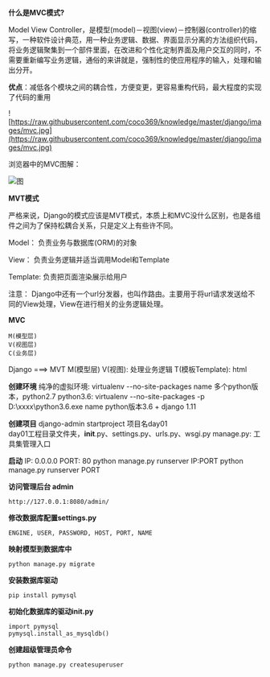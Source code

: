 
**什么是MVC模式?**

Model View  Controller，是模型(model)－视图(view)－控制器(controller)的缩写，一种软件设计典范，用一种业务逻辑、数据、界面显示分离的方法组织代码，将业务逻辑聚集到一个部件里面，在改进和个性化定制界面及用户交互的同时，不需要重新编写业务逻辑，通俗的来讲就是，强制性的使应用程序的输入，处理和输出分开。

**优点**：减低各个模块之间的耦合性，方便变更，更容易重构代码，最大程度的实现了代码的重用



![https://raw.githubusercontent.com/coco369/knowledge/master/django/images/mvc.jpg](https://raw.githubusercontent.com/coco369/knowledge/master/django/images/mvc.jpg)

浏览器中的MVC图解：





![图](https://github.com/coco369/knowledge/raw/master/django/images/mvc_request_response.png)





**MVT模式**

严格来说，Django的模式应该是MVT模式，本质上和MVC没什么区别，也是各组件之间为了保持松耦合关系，只是定义上有些许不同。

Model： 负责业务与数据库(ORM)的对象

View： 负责业务逻辑并适当调用Model和Template

Template: 负责把页面渲染展示给用户

注意： Django中还有一个url分发器，也叫作路由。主要用于将url请求发送给不同的View处理，View在进行相关的业务逻辑处理。



**MVC**

	M(模型层)
	V(视图层)
	C(业务层)

Django ===> MVT
    M(模型层)
    V(视图): 处理业务逻辑
    T(模板Template): html

**创建环境**
	纯净的虚拟环境: virtualenv --no-site-packages  name
	多个python版本，python2.7 python3.6:
	virtualenv --no-site-packages -p D:\xxxx\python3.6.exe name
	python版本3.6 + django 1.11


**创建项目**
	django-admin startproject 项目名day01	
	day01工程目录文件夹，__init__.py、settings.py、urls.py、wsgi.py
	manage.py: 工具集管理入口

**启动**
    IP: 0.0.0.0  PORT: 80
    python manage.py runserver IP:PORT
    python manage.py runserver PORT

**访问管理后台 admin**

	http://127.0.0.1:8080/admin/

**修改数据库配置settings.py**

	ENGINE, USER, PASSWORD, HOST, PORT, NAME

**映射模型到数据库中**

	python manage.py migrate

**安装数据库驱动**

	pip install pymysql

**初始化数据库的驱动init.py**

	import pymysql
	pymysql.install_as_mysqldb()

**创建超级管理员命令**

	python manage.py createsuperuser







